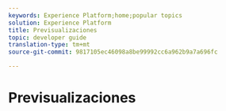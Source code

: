 ```yaml
---
keywords: Experience Platform;home;popular topics
solution: Experience Platform
title: Previsualizaciones
topic: developer guide
translation-type: tm+mt
source-git-commit: 9817105ec46098a8be99992cc6a962b9a7a696fc

---
```



# Previsualizaciones
